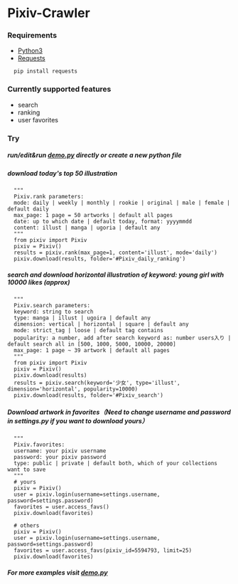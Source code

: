 # Pixiv-Crawler

### Requirements
- [Python3](https://www.python.org/downloads/)
- [Requests](https://2.python-requests.org/en/master/)
```
  pip install requests
```

### Currently supported features
- search
- ranking
- user favorites

### Try
##### run/edit&run [demo.py](https://github.com/Redcxx/Pixiv-Crawler/blob/master/demo.py) directly or create a new python file
##### download today's top 50 illustration
````
  """
  Pixiv.rank parameters:
  mode: daily | weekly | monthly | rookie | original | male | female | default daily
  max_page: 1 page = 50 artworks | default all pages
  date: up to which date | default today, format: yyyymmdd
  content: illust | manga | ugoria | default any
  """
  from pixiv import Pixiv
  pixiv = Pixiv()
  results = pixiv.rank(max_page=1, content='illust', mode='daily')
  pixiv.download(results, folder='#Pixiv_daily_ranking')
````
##### search and download horizontal illustration of keyword: young girl with 10000 likes (approx)
````
  """
  Pixiv.search parameters:
  keyword: string to search
  type: manga | illust | ugoira | default any
  dimension: vertical | horizontal | square | default any
  mode: strict_tag | loose | default tag contains
  popularity: a number, add after search keyword as: number users入り | default search all in [500, 1000, 5000, 10000, 20000]
  max_page: 1 page ~ 39 artwork | default all pages
  """
  from pixiv import Pixiv
  pixiv = Pixiv()
  pixiv.download(results)
  results = pixiv.search(keyword='少女', type='illust', dimension='horizontal', popularity=10000)
  pixiv.download(results, folder='#Pixiv_search')
````
##### Download artwork in favorites（Need to change username and password in settings.py if you want to download yours）
````
  """
  Pixiv.favorites:
  username: your pixiv username
  password: your pixiv password
  type: public | private | default both, which of your collections want to save
  """
  # yours
  pixiv = Pixiv()
  user = pixiv.login(username=settings.username, password=settings.password)
  favorites = user.access_favs()
  pixiv.download(favorites)

  # others
  pixiv = Pixiv()
  user = pixiv.login(username=settings.username, password=settings.password)
  favorites = user.access_favs(pixiv_id=5594793, limit=25)
  pixiv.download(favorites)
````
##### For more examples visit [demo.py](https://github.com/Redcxx/Pixiv-Crawler/blob/master/demo.py)

